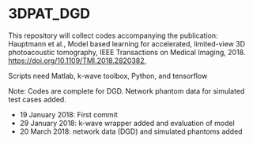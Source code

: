 # 3DPAT_DGD

This repository will collect codes accompanying the publication:
Hauptmann et al., Model based learning for accelerated, limited-view 3D 
photoacoustic tomography,  IEEE Transactions on Medical Imaging, 2018.
https://doi.org/10.1109/TMI.2018.2820382, 

Scripts need Matlab, k-wave toolbox, Python, and tensorflow

Note: Codes are complete for DGD. Network phantom data for simulated test cases added.

- 19 January 2018: First commit
- 29 January 2018: k-wave wrapper added and evaluation of model
- 20 March 2018: network data (DGD) and simulated phantoms added
